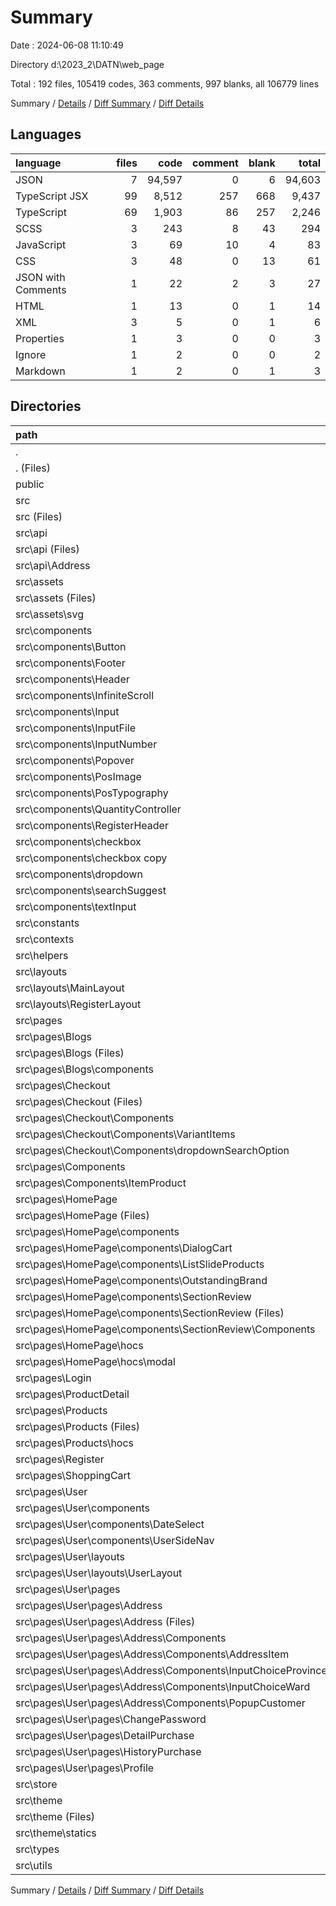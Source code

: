 # Summary

Date : 2024-06-08 11:10:49

Directory d:\\2023_2\\DATN\\web_page

Total : 192 files,  105419 codes, 363 comments, 997 blanks, all 106779 lines

Summary / [Details](details.md) / [Diff Summary](diff.md) / [Diff Details](diff-details.md)

## Languages
| language | files | code | comment | blank | total |
| :--- | ---: | ---: | ---: | ---: | ---: |
| JSON | 7 | 94,597 | 0 | 6 | 94,603 |
| TypeScript JSX | 99 | 8,512 | 257 | 668 | 9,437 |
| TypeScript | 69 | 1,903 | 86 | 257 | 2,246 |
| SCSS | 3 | 243 | 8 | 43 | 294 |
| JavaScript | 3 | 69 | 10 | 4 | 83 |
| CSS | 3 | 48 | 0 | 13 | 61 |
| JSON with Comments | 1 | 22 | 2 | 3 | 27 |
| HTML | 1 | 13 | 0 | 1 | 14 |
| XML | 3 | 5 | 0 | 1 | 6 |
| Properties | 1 | 3 | 0 | 0 | 3 |
| Ignore | 1 | 2 | 0 | 0 | 2 |
| Markdown | 1 | 2 | 0 | 1 | 3 |

## Directories
| path | files | code | comment | blank | total |
| :--- | ---: | ---: | ---: | ---: | ---: |
| . | 192 | 105,419 | 363 | 997 | 106,779 |
| . (Files) | 12 | 260 | 18 | 17 | 295 |
| public | 1 | 1 | 0 | 0 | 1 |
| src | 179 | 105,158 | 345 | 980 | 106,483 |
| src (Files) | 7 | 237 | 40 | 27 | 304 |
| src\\api | 13 | 94,690 | 1 | 36 | 94,727 |
| src\\api (Files) | 9 | 194 | 1 | 32 | 227 |
| src\\api\\Address | 4 | 94,496 | 0 | 4 | 94,500 |
| src\\assets | 29 | 663 | 1 | 126 | 790 |
| src\\assets (Files) | 2 | 4 | 0 | 1 | 5 |
| src\\assets\\svg | 27 | 659 | 1 | 125 | 785 |
| src\\components | 33 | 1,892 | 49 | 177 | 2,118 |
| src\\components\\Button | 3 | 68 | 0 | 12 | 80 |
| src\\components\\Footer | 3 | 157 | 3 | 11 | 171 |
| src\\components\\Header | 3 | 277 | 1 | 17 | 295 |
| src\\components\\InfiniteScroll | 1 | 37 | 1 | 7 | 45 |
| src\\components\\Input | 2 | 77 | 1 | 9 | 87 |
| src\\components\\InputFile | 2 | 46 | 1 | 7 | 54 |
| src\\components\\InputNumber | 2 | 43 | 2 | 8 | 53 |
| src\\components\\Popover | 2 | 78 | 2 | 9 | 89 |
| src\\components\\PosImage | 2 | 103 | 10 | 12 | 125 |
| src\\components\\PosTypography | 2 | 124 | 1 | 13 | 138 |
| src\\components\\QuantityController | 2 | 96 | 0 | 9 | 105 |
| src\\components\\RegisterHeader | 2 | 21 | 0 | 4 | 25 |
| src\\components\\checkbox | 1 | 31 | 0 | 5 | 36 |
| src\\components\\checkbox copy | 1 | 22 | 0 | 4 | 26 |
| src\\components\\dropdown | 1 | 274 | 7 | 18 | 299 |
| src\\components\\searchSuggest | 2 | 316 | 18 | 19 | 353 |
| src\\components\\textInput | 2 | 122 | 2 | 13 | 137 |
| src\\constants | 3 | 87 | 0 | 6 | 93 |
| src\\contexts | 1 | 62 | 0 | 8 | 70 |
| src\\helpers | 2 | 47 | 0 | 5 | 52 |
| src\\layouts | 4 | 35 | 0 | 8 | 43 |
| src\\layouts\\MainLayout | 2 | 18 | 0 | 4 | 22 |
| src\\layouts\\RegisterLayout | 2 | 17 | 0 | 4 | 21 |
| src\\pages | 58 | 6,235 | 192 | 433 | 6,860 |
| src\\pages\\Blogs | 2 | 104 | 2 | 9 | 115 |
| src\\pages\\Blogs (Files) | 1 | 42 | 2 | 5 | 49 |
| src\\pages\\Blogs\\components | 1 | 62 | 0 | 4 | 66 |
| src\\pages\\Checkout | 7 | 1,356 | 52 | 71 | 1,479 |
| src\\pages\\Checkout (Files) | 3 | 784 | 26 | 50 | 860 |
| src\\pages\\Checkout\\Components | 4 | 572 | 26 | 21 | 619 |
| src\\pages\\Checkout\\Components\\VariantItems | 2 | 217 | 0 | 7 | 224 |
| src\\pages\\Checkout\\Components\\dropdownSearchOption | 2 | 355 | 26 | 14 | 395 |
| src\\pages\\Components | 2 | 315 | 17 | 18 | 350 |
| src\\pages\\Components\\ItemProduct | 2 | 315 | 17 | 18 | 350 |
| src\\pages\\HomePage | 15 | 1,302 | 36 | 134 | 1,472 |
| src\\pages\\HomePage (Files) | 2 | 247 | 12 | 24 | 283 |
| src\\pages\\HomePage\\components | 10 | 964 | 23 | 88 | 1,075 |
| src\\pages\\HomePage\\components\\DialogCart | 2 | 400 | 0 | 19 | 419 |
| src\\pages\\HomePage\\components\\ListSlideProducts | 2 | 137 | 5 | 17 | 159 |
| src\\pages\\HomePage\\components\\OutstandingBrand | 2 | 190 | 9 | 22 | 221 |
| src\\pages\\HomePage\\components\\SectionReview | 4 | 237 | 9 | 30 | 276 |
| src\\pages\\HomePage\\components\\SectionReview (Files) | 2 | 192 | 9 | 23 | 224 |
| src\\pages\\HomePage\\components\\SectionReview\\Components | 2 | 45 | 0 | 7 | 52 |
| src\\pages\\HomePage\\hocs | 3 | 91 | 1 | 22 | 114 |
| src\\pages\\HomePage\\hocs\\modal | 3 | 91 | 1 | 22 | 114 |
| src\\pages\\Login | 1 | 99 | 4 | 7 | 110 |
| src\\pages\\ProductDetail | 2 | 477 | 15 | 25 | 517 |
| src\\pages\\Products | 3 | 417 | 8 | 23 | 448 |
| src\\pages\\Products (Files) | 2 | 325 | 5 | 11 | 341 |
| src\\pages\\Products\\hocs | 1 | 92 | 3 | 12 | 107 |
| src\\pages\\Register | 1 | 134 | 15 | 10 | 159 |
| src\\pages\\ShoppingCart | 2 | 345 | 1 | 16 | 362 |
| src\\pages\\User | 23 | 1,686 | 42 | 120 | 1,848 |
| src\\pages\\User\\components | 4 | 182 | 0 | 12 | 194 |
| src\\pages\\User\\components\\DateSelect | 2 | 85 | 0 | 7 | 92 |
| src\\pages\\User\\components\\UserSideNav | 2 | 97 | 0 | 5 | 102 |
| src\\pages\\User\\layouts | 2 | 36 | 0 | 4 | 40 |
| src\\pages\\User\\layouts\\UserLayout | 2 | 36 | 0 | 4 | 40 |
| src\\pages\\User\\pages | 17 | 1,468 | 42 | 104 | 1,614 |
| src\\pages\\User\\pages\\Address | 8 | 851 | 27 | 61 | 939 |
| src\\pages\\User\\pages\\Address (Files) | 1 | 59 | 0 | 10 | 69 |
| src\\pages\\User\\pages\\Address\\Components | 7 | 792 | 27 | 51 | 870 |
| src\\pages\\User\\pages\\Address\\Components\\AddressItem | 1 | 95 | 8 | 9 | 112 |
| src\\pages\\User\\pages\\Address\\Components\\InputChoiceProvinceDistrict | 2 | 285 | 15 | 13 | 313 |
| src\\pages\\User\\pages\\Address\\Components\\InputChoiceWard | 1 | 58 | 2 | 6 | 66 |
| src\\pages\\User\\pages\\Address\\Components\\PopupCustomer | 3 | 354 | 2 | 23 | 379 |
| src\\pages\\User\\pages\\ChangePassword | 2 | 123 | 0 | 7 | 130 |
| src\\pages\\User\\pages\\DetailPurchase | 2 | 166 | 0 | 10 | 176 |
| src\\pages\\User\\pages\\HistoryPurchase | 3 | 118 | 0 | 12 | 130 |
| src\\pages\\User\\pages\\Profile | 2 | 210 | 15 | 14 | 239 |
| src\\store | 3 | 69 | 0 | 16 | 85 |
| src\\theme | 7 | 294 | 29 | 37 | 360 |
| src\\theme (Files) | 6 | 166 | 20 | 21 | 207 |
| src\\theme\\statics | 1 | 128 | 9 | 16 | 153 |
| src\\types | 10 | 353 | 4 | 42 | 399 |
| src\\utils | 9 | 494 | 29 | 59 | 582 |

Summary / [Details](details.md) / [Diff Summary](diff.md) / [Diff Details](diff-details.md)